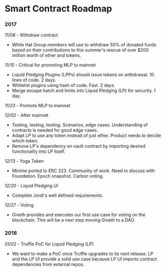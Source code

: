 # Smart Contract Roadmap

### 2017

*11/08* - Withdraw contract
- White Hat Group members will use to withdraw 50% of donated funds based on their contributions to this summer's rescue of over $200 million worth of ether and tokens.

*11/15* - Critical for promoting MLP to mainnet
- Liquid Pledging Plugins (LPPs) should issue tokens on withdrawal. 10 lines of code. 2 days.
- Whitelist plugins using hash of code. Fast. 2 days.
- Merge escape hatch and limits into Liquid Pledging (LP) for security. 1 day.

*11/23* - Promote MLP to mainnet

*12/02* - After mainnet 
- Testing, testing, testing. Scenarios, edge cases. Understanding of contracts is needed for good edge cases.
- Adapt LP to use any token instead of just ether. Product needs to decide which token.
- Remove LP's dependency on vault contract by importing desired functionality into LP itself.

*12/13* - Yoga Token
- Minime ported to ERC 223. Community of work. Need to discuss with Foundation. Epoch snapshot. Carbon voting.

*12/20* - Liquid Pledging UI
- Complete Jordi's well defined requirements. 

*12/27* - Voting
- Giveth provides and executes our first use case for voting on the blockchain. This will be a next step moving Giveth to a DAO.

### 2018

*01/02* - Truffle PoC for Liquid Pledging (LP)
- We want to make a PoC once Truffle upgrades to its next release. LP and the LP UI provide a solid use case because LP UI imports contract dependencies from external repos. 




